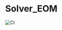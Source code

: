 # Solver_EOM
<!-- [![GitHub CI](https://img.shields.io/github/actions/workflow/status/yuto8128/solve_EOM/CI.yml?label=CI&logo=github)](https://github.com/yuto8128/solve_EOM/CI.yml?query=branch%3Amain) -->
![CI](https://github.com/yuto8128/solver_EOM/actions/workflows/CI.yml/badge.svg)
